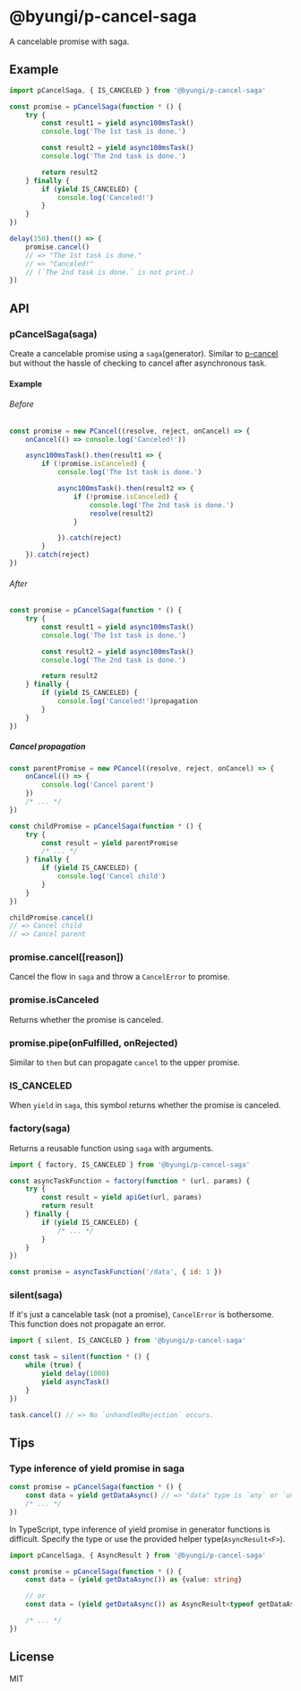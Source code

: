 # @byungi/p-cancel-saga
A cancelable promise with saga.

## Example
```js
import pCancelSaga, { IS_CANCELED } from '@byungi/p-cancel-saga'

const promise = pCancelSaga(function * () {
    try {
        const result1 = yield async100msTask()
        console.log('The 1st task is done.')

        const result2 = yield async100msTask()
        console.log('The 2nd task is done.')

        return result2
    } finally {
        if (yield IS_CANCELED) {
            console.log('Canceled!')
        }
    }
})

delay(150).then(() => {
    promise.cancel()
    // => "The 1st task is done."
    // => "Canceled!"
    // (`The 2nd task is done.` is not print.)
})
```

## API
### pCancelSaga(saga)
Create a cancelable promise using a `saga`(generator).
Similar to [p-cancel](https://github.com/skt-t1-byungi/promise/tree/master/packages/p-cancel) but without the hassle of checking to cancel after asynchronous task.

#### Example
###### Before
```js
const promise = new PCancel((resolve, reject, onCancel) => {
    onCancel(() => console.log('Canceled!'))

    async100msTask().then(result1 => {
        if (!promise.isCanceled) {
            console.log('The 1st task is done.')

            async100msTask().then(result2 => {
                if (!promise.isCanceled) {
                    console.log('The 2nd task is done.')
                    resolve(result2)
                }

            }).catch(reject)
        }
    }).catch(reject)
})
```

###### After
```js
const promise = pCancelSaga(function * () {
    try {
        const result1 = yield async100msTask()
        console.log('The 1st task is done.')

        const result2 = yield async100msTask()
        console.log('The 2nd task is done.')

        return result2
    } finally {
        if (yield IS_CANCELED) {
            console.log('Canceled!')propagation
        }
    }
})
```
##### Cancel propagation
```js
const parentPromise = new PCancel((resolve, reject, onCancel) => {
    onCancel(() => {
        console.log('Cancel parent')
    })
    /* ... */
})

const childPromise = pCancelSaga(function * () {
    try {
        const result = yield parentPromise
        /* ... */
    } finally {
        if (yield IS_CANCELED) {
            console.log('Cancel child')
        }
    }
})

childPromise.cancel()
// => Cancel child
// => Cancel parent
```

### promise.cancel([reason])
Cancel the flow in `saga` and throw a `CancelError` to promise.

### promise.isCanceled
Returns whether the promise is canceled.

### promise.pipe(onFulfilled, onRejected)
Similar to `then` but can propagate `cancel` to the upper promise.

### IS_CANCELED
When `yield` in `saga`, this symbol returns whether the promise is canceled.

### factory(saga)
Returns a reusable function using `saga` with arguments.

```js
import { factory, IS_CANCELED } from '@byungi/p-cancel-saga'

const asyncTaskFunction = factory(function * (url, params) {
    try {
        const result = yield apiGet(url, params)
        return result
    } finally {
        if (yield IS_CANCELED) {
            /* ... */
        }
    }
})

const promise = asyncTaskFunction('/data', { id: 1 })
```

### silent(saga)
If it's just a cancelable task (not a promise), `CancelError` is bothersome. This function does not propagate an error.

```js
import { silent, IS_CANCELED } from '@byungi/p-cancel-saga'

const task = silent(function * () {
    while (true) {
        yield delay(1000)
        yield asyncTask()
    }
})

task.cancel() // => No `unhandledRejection` occurs.
```

## Tips
### Type inference of yield promise in saga
```ts
const promise = pCancelSaga(function * () {
    const data = yield getDataAsync() // => "data" type is `any` or `unknown`.
    /* ... */
})
```
In TypeScript, type inference of yield promise in generator functions is difficult. Specify the type or use the provided helper type(`AsyncResult<F>`).

```ts
import pCancelSaga, { AsyncResult } from '@byungi/p-cancel-saga'

const promise = pCancelSaga(function * () {
    const data = (yield getDataAsync()) as {value: string}

    // or
    const data = (yield getDataAsync()) as AsyncResult<typeof getDataAsync>

    /* ... */
})
```

## License
MIT
